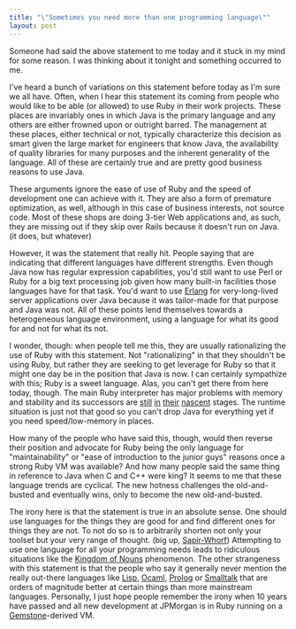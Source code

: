 ```yaml
--- 
title: "\"Sometimes you need more than one programming language\""
layout: post
---
```

Someone had said the above statement to me today and it stuck in my mind for some reason. I was thinking about it tonight and something occurred to me.

I've heard a bunch of variations on this statement before today as I'm sure we all have. Often, when I hear this statement its coming from people who would like to be able (or allowed) to use Ruby in their work projects. These places are invariably ones in which Java is the primary language and any others are either frowned upon or outright barred. The management at these places, either technical or not, typically characterize this decision as smart given the large market for engineers that know Java, the availability of quality libraries for many purposes and the inherent generality of the language. All of these are certainly true and are pretty good business reasons to use Java.

These arguments ignore the ease of use of Ruby and the speed of development one can achieve with it. They are also a form of premature optimization, as well, although in this case of business interests, not source code. Most of these shops are doing 3-tier Web applications and, as such, they are missing out if they skip over Rails because it doesn't run on Java. (it does, but whatever)

However, it was the statement that really hit. People saying that are indicating that different languages have different strengths. Even though Java now has regular expression capabilities, you'd still want to use Perl or Ruby for a big text processing job given how many built-in facilities those languages have for that task. You'd want to use [Erlang](http://www.erlang.org/) for very-long-lived server applications over Java because it was tailor-made for that purpose and Java was not. All of these points lend themselves towards a heterogeneous language environment, using a language for what its good for and not for what its not.

I wonder, though: when people tell me this, they are usually rationalizing the use of Ruby with this statement. Not "rationalizing" in that they shouldn't be using Ruby, but rather they are seeking to get leverage for Ruby so that it might one day be in the position that Java is now. I can certainly sympathize with this; Ruby is a sweet language. Alas, you can't get there from here today, though. The main Ruby interpreter has major problems with memory and stability and its successors are [still](http://xruby.com/default.aspx) [in](http://www.ironruby.net/) [their](http://jruby.codehaus.org/) [nascent](http://rubini.us/) stages. The runtime situation is just not that good so you can't drop Java for everything yet if you need speed/low-memory in places.

How many of the people who have said this, though, would then reverse their position and advocate for Ruby being the only language for "maintainability" or "ease of introduction to the junior guys" reasons once a strong Ruby VM was available? And how many people said the same thing in reference to Java when C and C++ were king? It seems to me that these language trends are cyclical. The new hotness challenges the old-and-busted and eventually wins, only to become the new old-and-busted.

The irony here is that the statement is true in an absolute sense. One should use languages for the things they are good for and find different ones for things they are not. To not do so is to arbitrarily shorten not only your toolset but your very range of thought. (big up, [Sapir-Whorf](http://en.wikipedia.org/wiki/Sapir-Whorf_hypothesis)) Attempting to use one language for all your programming needs leads to ridiculous situations like the [Kingdom of Nouns](http://steve-yegge.blogspot.com/2006/03/execution-in-kingdom-of-nouns.html) phenomenon. The other strangeness with this statement is that the people who say it generally never mention the really out-there languages like [Lisp](http://en.wikipedia.org/wiki/Common_Lisp), [Ocaml](http://caml.inria.fr/ocaml/), [Prolog](http://en.wikipedia.org/wiki/Prolog) or [Smalltalk](http://www.smalltalk.org/) that are orders of magnitude better at certain things than more mainstream languages. Personally, I just hope people remember the irony when 10 years have passed and all new development at JPMorgan is in Ruby running on a [Gemstone](http://www.gemstone.com/)-derived VM.
